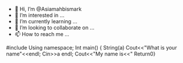 - 👋 Hi, I’m @Asiamahbismark
- 👀 I’m interested in ...
- 🌱 I’m currently learning ...
- 💞️ I’m looking to collaborate on ...
- 📫 How to reach me ...

<!---
Asiamahbismark/Asiamahbismark is a ✨ special ✨ repository because its `README.md` (this file) appears on your GitHub profile.
You can click the Preview link to take a look at your changes.
--->
#include<iosstream>
Using namespace;
Int main()
{
String(a)
Cout<<"What is your name"<<endl;
Cin>>a endl;
Cout<<"My name is<<"
Return0}
